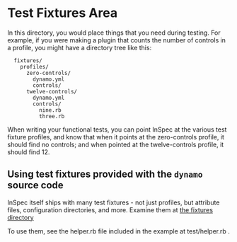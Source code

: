 # Test Fixtures Area

In this directory, you would place things that you need during testing.  For example, if you were making a plugin that counts the number of controls in a profile, you might have a directory tree like this:

```
  fixtures/
    profiles/
      zero-controls/
        dynamo.yml
        controls/
      twelve-controls/
        dynamo.yml
        controls/
          nine.rb
          three.rb
```

When writing your functional tests, you can point InSpec at the various test fixture profiles, and know that when it points at the zero-controls profile, it should find no controls; and when pointed at the twelve-controls profile, it should find 12.

## Using test fixtures provided with the `dynamo` source code

InSpec itself ships with many test fixtures - not just profiles, but attribute files, configuration directories, and more.  Examine them at [the fixtures directory](https://github.com/inspec/inspec/tree/master/test/fixtures)

To use them, see the helper.rb file included in the example at test/helper.rb .
